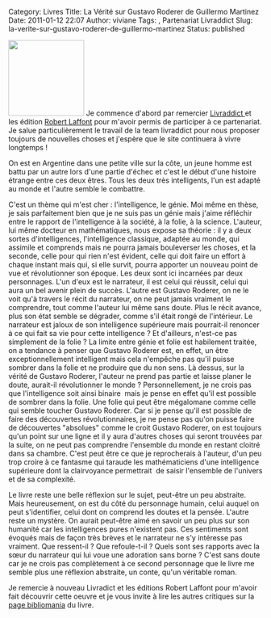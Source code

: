 Category: Livres
Title: La Vérité sur Gustavo Roderer de Guillermo Martinez
Date: 2011-01-12 22:07
Author: viviane
Tags: , Partenariat Livraddict
Slug: la-verite-sur-gustavo-roderer-de-guillermo-martinez
Status: published

<a href="http://www.viviane-voyages.com/wp-content/uploads/2011/01/la-verite-sur-gustavo-roderer.jpg"><img class="alignleft size-thumbnail wp-image-1826" title="La verite sur gustavo roderer" src="http://www.viviane-voyages.com/wp-content/uploads/2011/01/la-verite-sur-gustavo-roderer-150x150.jpg" alt="" width="150" height="150" /></a> Je commence d'abord par remercier <a href="http://www.livraddict.com" target="_blank">Livraddict </a>et les édition <a href="http://www.laffont.fr/index.asp" target="_blank">Robert Laffont</a> pour m'avoir permis de participer à ce partenariat. Je salue particulièrement le travail de la team livraddict pour nous proposer toujours de nouvelles choses et j'espère que le site continuera à vivre longtemps !

On est en Argentine dans une petite ville sur la côte, un jeune homme est battu par un autre lors d'une partie d'échec et c'est le début d'une histoire étrange entre ces deux êtres. Tous les deux très intelligents, l'un est adapté au monde et l'autre semble le combattre.

C'est un thème qui m'est cher : l'intelligence, le génie. Moi même en thèse, je sais parfaitement bien que je ne suis pas un génie mais j'aime réfléchir entre le rapport de l'intelligence à la société, à la folie, à la science. L'auteur, lui même docteur en mathématiques, nous expose sa théorie : il y a deux sortes d'intelligences, l'intelligence classique, adaptée au monde, qui assimile et comprends mais ne pourra jamais bouleverser les choses, et la seconde, celle pour qui rien n'est évident, celle qui doit faire un effort à chaque instant mais qui, si elle survit, pourra apporter un nouveau point de vue et révolutionner son époque. Les deux sont ici incarnées par deux personnages. L'un d'eux est le narrateur, il est celui qui réussit, celui qui aura un bel avenir plein de succès. L'autre est Gustavo Roderer, on ne le voit qu'à travers le récit du narrateur, on ne peut jamais vraiment le comprendre, tout comme l'auteur lui même sans doute. Plus le récit avance, plus son état semble se dégrader, comme s'il était rongé de l'intérieur. Le narrateur est jaloux de son intelligence supérieure mais pourrait-il renoncer à ce qui fait sa vie pour cette intelligence ? Et d'ailleurs, n'est-ce pas simplement de la folie ? La limite entre génie et folie est habilement traitée, on a tendance à penser que Gustavo Roderer est, en effet, un être exceptionnellement intelligent mais cela n'empêche pas qu'il puisse sombrer dans la folie et ne produire que du non sens. Là dessus, sur la vérité de Gustavo Roderer, l'auteur ne prend pas partie et laisse planer le doute, aurait-il révolutionner le monde ? Personnellement, je ne crois pas que l'intelligence soit ainsi binaire  mais je pense en effet qu'il est possible de sombrer dans la folie. Une folie qui peut être mégalomane comme celle qui semble toucher Gustavo Roderer. Car si je pense qu'il est possible de faire des découvertes révolutionnaires, je ne pense pas qu'on puisse faire de découvertes "absolues" comme le croit Gustavo Roderer, on est toujours qu'un point sur une ligne et il y aura d'autres choses qui seront trouvées par la suite, on ne peut pas comprendre l'ensemble du monde en restant cloitré dans sa chambre. C'est peut être ce que je reprocherais à l'auteur, d'un peu trop croire à ce fantasme qui taraude les mathématiciens d'une intelligence supérieure dont la clairvoyance permettrait  de saisir l'ensemble de l'univers et de sa complexité.

Le livre reste une belle réflexion sur le sujet, peut-être un peu abstraite. Mais heureusement, on est du côté du personnage humain, celui auquel on peut s'identifier, celui dont on comprend les doutes et la pensée. L'autre reste un mystère. On aurait peut-être aimé en savoir un peu plus sur son humanité car les intelligences pures n'existent pas. Ces sentiments sont évoqués mais de façon très brèves et le narrateur ne s'y intéresse pas vraiment. Que ressent-il ? Que refoule-t-il ? Quels sont ses rapports avec la sœur du narrateur qui lui voue une adoration sans borne ? C'est sans doute car je ne crois pas complètement à ce second personnage que le livre me semble plus une réflexion abstraite, un conte, qu'un véritable roman.

Je remercie à nouveau Livradict et les éditions Robert Laffont pour m'avoir fait découvrir cette oeuvre et je vous invite à lire les autres critiques sur la <a href="http://www.livraddict.com/biblio/book.php?id=27121" target="_blank">page bibliomania</a> du livre.